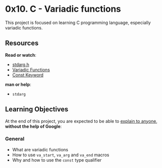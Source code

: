 # 0x10. C - Variadic functions

This project is focused on learning C programming language, especially variadic functions.

## Resources

**Read or watch**:

- [stdarg.h](https://intranet.hbtn.io/rltoken/KNHC7kjcnZZCKDCHdXis4w)
- [Variadic Functions](https://intranet.hbtn.io/rltoken/VOS7s9X1ysxlU2X3xtCmFw)
- [Const Keyword](https://intranet.hbtn.io/rltoken/vxuoclIH_Hap9c7sciDnFQ)

**man or help**:

- `stdarg`

## Learning Objectives

At the end of this project, you are expected to be able to [explain to anyone](https://intranet.hbtn.io/rltoken/naLM53LaUqIfwpf8-xihZg), **without the help of Google**:

### General

- What are variadic functions
- How to use `va_start`, `va_arg` and `va_end` macros
- Why and how to use the `const` type qualifier
